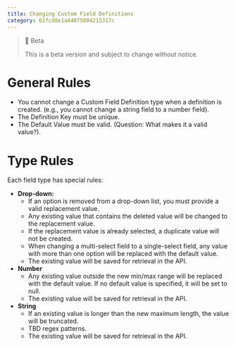 ```yaml
---
title: Changing Custom Field Definitions
category: 61fcd8e1a448f5004215317c
---
```


> 🚧 Beta
> 
> This is a beta version and subject to change without notice.

# General Rules

- You cannot change a Custom Field Definition type when a definition is created. (e.g., you cannot change a string field to a number field).
- The Definition Key must be unique.
- The Default Value must be valid. (Question: What makes it a valid value?).

# Type Rules

Each field type has special rules:

- **Drop-down:**
  - If an option is removed from a drop-down list, you must provide a valid replacement value.
  - Any existing value that contains the deleted value will be changed to the replacement value.
  - If the replacement value is already selected, a duplicate value will not be created.
  - When changing a multi-select field to a single-select field, any value with more than one option will be replaced with the default value.
  - The existing value will be saved for retrieval in the API.
- **Number**
  - Any existing value outside the new min/max range will be replaced with the default value. If no default value is specified, it will be set to null.
  - The existing value will be saved for retrieval in the API.
- **String**
  - If an existing value is longer than the new maximum length, the value will be truncated.
  - TBD regex patterns.
  - The existing value will be saved for retrieval in the API.
